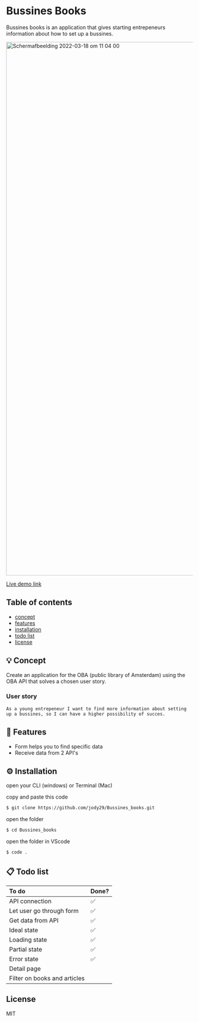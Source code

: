 # Bussines Books

Bussines books is an application that gives starting entrepeneurs information about how to set up a bussines. 

<img width="1440" alt="Schermafbeelding 2022-03-18 om 11 04 00" src="https://user-images.githubusercontent.com/66092262/158987283-15823703-4128-4a5c-8e69-69ebac6fb138.png">

[Live demo link](https://jody29.github.io/project-1-2021/)

## Table of contents
* [concept]()
* [features]()
* [installation]()
* [todo list]()
* [license]()

## 💡 Concept
Create an application for the OBA (public library of Amsterdam) using the OBA API that solves a chosen user story.

### User story
`
As a young entrepeneur I want to find more information about setting up a bussines, so I can have a higher possibility of succes.
`
## 🌟 Features
* Form helps you to find specific data
* Receive data from 2 API's

## ⚙️ Installation
open your CLI (windows) or Terminal (Mac)

copy and paste this code
```bash
$ git clone https://github.com/jody29/Bussines_books.git
```
open the folder
```bash
$ cd Bussines_books
```
open the folder in VScode
```bash
$ code .
```

<!-- ...but how does one use this project? What are its features 🤔 -->

## 📋 Todo list
| To do                        | Done? |
| :--------------------------- | :---- |
| API connection              | ✅    |
| Let user go through form               | ✅    |
| Get data from API            | ✅    |
| Ideal state                  | ✅    |
| Loading state                | ✅    |
| Partial state                  | ✅    |
| Error state                  | ✅    |
| Detail page     |     |
| Filter on books and articles     |       |

## License
MIT
